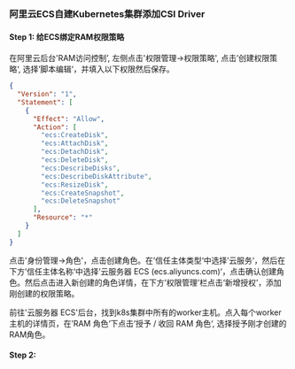 ### 阿里云ECS自建Kubernetes集群添加CSI Driver

#### Step 1: 给ECS绑定RAM权限策略


在阿里云后台'RAM访问控制’, 左侧点击'权限管理->权限策略', 点击’创建权限策略‘, 选择’脚本编辑‘，并填入以下权限然后保存。


```json
{
  "Version": "1",
  "Statement": [
    {
      "Effect": "Allow",
      "Action": [
        "ecs:CreateDisk",
        "ecs:AttachDisk",
        "ecs:DetachDisk",
        "ecs:DeleteDisk",
        "ecs:DescribeDisks",
        "ecs:DescribeDiskAttribute",
        "ecs:ResizeDisk",
        "ecs:CreateSnapshot",
        "ecs:DeleteSnapshot"
      ],
      "Resource": "*"
    }
  ]
}
```


点击'身份管理->角色'，点击创建角色。在’信任主体类型‘中选择’云服务‘，然后在下方’信任主体名称‘中选择’云服务器 ECS (ecs.aliyuncs.com)‘，点击确认创建角色。然后点击进入新创建的角色详情，在下方’权限管理'栏点击‘新增授权’，添加刚创建的权限策略。

前往'云服务器 ECS'后台，找到k8s集群中所有的worker主机。点入每个worker主机的详情页，在’RAM 角色‘下点击’授予 / 收回 RAM 角色‘, 选择授予刚才创建的RAM角色。


#### Step 2: 

